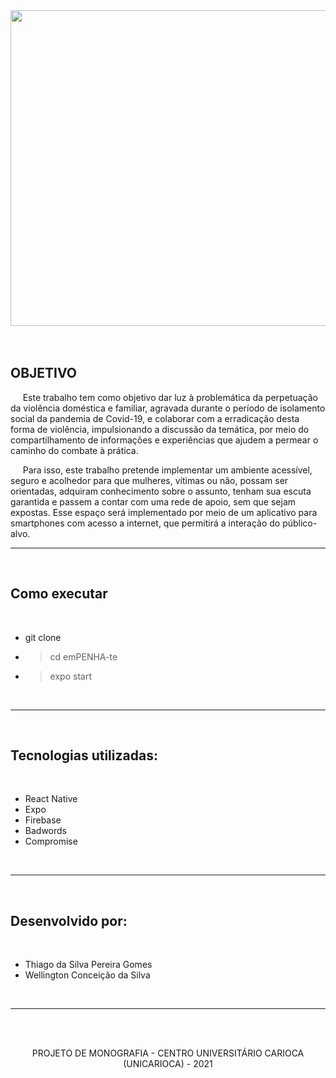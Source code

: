 <p align="center">
 <br><br><img width="505"  src="https://user-images.githubusercontent.com/28352404/133823073-701a9f5c-4f56-49d8-a2ec-dac1a8ea575f.png"/><br><br><br>
</p>

## OBJETIVO

<p>
   &nbsp;&nbsp;&nbsp;&nbsp;&nbsp;Este trabalho tem como objetivo dar luz à problemática da perpetuação da violência doméstica e familiar, agravada durante o período de isolamento social da pandemia de Covid-19, e colaborar com a erradicação desta forma de violência, impulsionando a discussão da temática, por meio do compartilhamento de informações e experiências que ajudem a permear o caminho do combate à prática. 
</p>

<p>
   &nbsp;&nbsp;&nbsp;&nbsp;&nbsp;Para isso, este trabalho pretende implementar um ambiente acessível, seguro e acolhedor para que mulheres, vítimas ou não, possam ser orientadas, adquiram conhecimento sobre o assunto, tenham sua escuta garantida e passem a contar com uma rede de apoio, sem que sejam expostas. Esse espaço será implementado por meio de um aplicativo para smartphones com acesso a internet, que permitirá a interação do público-alvo.
</p>

---
<br>

## Como executar
<br>

- git clone <url-do-projeto>
- > cd emPENHA-te
- > expo start

<br>

---
<br>

## Tecnologias utilizadas: 
<br>

- React Native
- Expo
- Firebase
- Badwords
- Compromise


<br>

---
<br>

## Desenvolvido por:
<br>

  - Thiago da Silva Pereira Gomes
  - Wellington Conceição da Silva

<br>

---
<br>

<br>
<p align="center">
 PROJETO DE MONOGRAFIA - CENTRO UNIVERSITÁRIO CARIOCA (UNICARIOCA) - 2021
</p>

